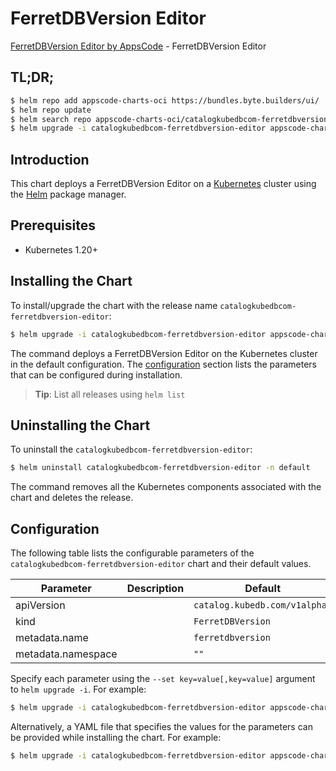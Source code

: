 # FerretDBVersion Editor

[FerretDBVersion Editor by AppsCode](https://byte.builders) - FerretDBVersion Editor

## TL;DR;

```bash
$ helm repo add appscode-charts-oci https://bundles.byte.builders/ui/
$ helm repo update
$ helm search repo appscode-charts-oci/catalogkubedbcom-ferretdbversion-editor --version=v0.4.19
$ helm upgrade -i catalogkubedbcom-ferretdbversion-editor appscode-charts-oci/catalogkubedbcom-ferretdbversion-editor -n default --create-namespace --version=v0.4.19
```

## Introduction

This chart deploys a FerretDBVersion Editor on a [Kubernetes](http://kubernetes.io) cluster using the [Helm](https://helm.sh) package manager.

## Prerequisites

- Kubernetes 1.20+

## Installing the Chart

To install/upgrade the chart with the release name `catalogkubedbcom-ferretdbversion-editor`:

```bash
$ helm upgrade -i catalogkubedbcom-ferretdbversion-editor appscode-charts-oci/catalogkubedbcom-ferretdbversion-editor -n default --create-namespace --version=v0.4.19
```

The command deploys a FerretDBVersion Editor on the Kubernetes cluster in the default configuration. The [configuration](#configuration) section lists the parameters that can be configured during installation.

> **Tip**: List all releases using `helm list`

## Uninstalling the Chart

To uninstall the `catalogkubedbcom-ferretdbversion-editor`:

```bash
$ helm uninstall catalogkubedbcom-ferretdbversion-editor -n default
```

The command removes all the Kubernetes components associated with the chart and deletes the release.

## Configuration

The following table lists the configurable parameters of the `catalogkubedbcom-ferretdbversion-editor` chart and their default values.

|     Parameter      | Description |                 Default                  |
|--------------------|-------------|------------------------------------------|
| apiVersion         |             | <code>catalog.kubedb.com/v1alpha1</code> |
| kind               |             | <code>FerretDBVersion</code>             |
| metadata.name      |             | <code>ferretdbversion</code>             |
| metadata.namespace |             | <code>""</code>                          |


Specify each parameter using the `--set key=value[,key=value]` argument to `helm upgrade -i`. For example:

```bash
$ helm upgrade -i catalogkubedbcom-ferretdbversion-editor appscode-charts-oci/catalogkubedbcom-ferretdbversion-editor -n default --create-namespace --version=v0.4.19 --set apiVersion=catalog.kubedb.com/v1alpha1
```

Alternatively, a YAML file that specifies the values for the parameters can be provided while
installing the chart. For example:

```bash
$ helm upgrade -i catalogkubedbcom-ferretdbversion-editor appscode-charts-oci/catalogkubedbcom-ferretdbversion-editor -n default --create-namespace --version=v0.4.19 --values values.yaml
```
